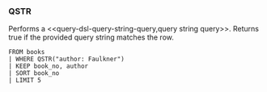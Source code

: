 <!--
This is generated by ESQL’s AbstractFunctionTestCase. Do no edit it. See ../README.md for how to regenerate it.
-->

### QSTR
Performs a <<query-dsl-query-string-query,query string query>>. Returns true if the provided query string matches the row.

```
FROM books 
| WHERE QSTR("author: Faulkner")
| KEEP book_no, author 
| SORT book_no 
| LIMIT 5
```
